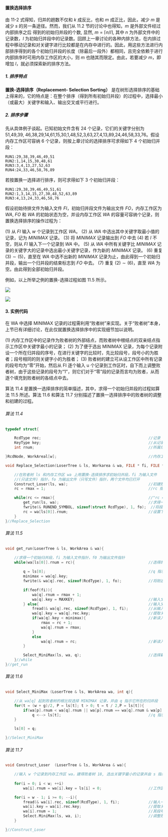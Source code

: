 
#### 置换选择排序

由 11-2 式得知，归并的趟数不仅和 $k$ 成反比，也和 $m$ 成正比，因此，减少 $m$ 是减少 $s$ 的另一条途径。然而，我们从 11.2 节的讨论中也得知，$m$ 是外部文件经过内部排序之后 得到的初始归并段的个数, 显然, $m = \lceil n / l\rceil$, 其中 $n$ 为外部文件中的记录数，$l$ 为初始归并段中的记录数。回顾上一章讨论的各种内排方法，在内排过程中移动记录和对关键字进行比较都是在内存中进行的。因此，用这些方法进行内部排序得到的各个初始归并段的长度（除最后一段外）都相同，且完全依赖于进行内部排序时可用内存工作区的大小，则 $m$ 也随其而限定。由此，若要减少 $m$，即增加 $l$，就必须探索新的排序方法。

##### 1. 排序特点

**置换-选择排序（Replacement- Selection Sorting）** 是在树形选择排序的基础上得来的，它的特点是：在整个排序（得到所有初始归并段）的过程中，选择最小（或最大）关键字和输入、输出交叉或平行进行。

##### 2. 排序步骤

先从具体例子谈起。已知初始文件含有 24 个记录，它们的关键字分别为 51,49,39, 46,38,29,14,61,15,30,1,48,52,3,63,27,4,13,89,24,46,58,33,76。假设内存工作区可容纳 6 个记录，则按上章讨论的选择排序可求得如下 4 个初始归并段：

    RUN1:29,38,39,46,49,51 
    RUN2:1,14,15,30,48,61
    RUN3:3,4,13,27,52,63 
    RUN4:24,33,46,58,76,89

若按置换一选择进行排序，则可求得如下 3 个初始归并段：

    RUN1:29,38,39,46,49,51,61
    RUN2:1,3,14,15,27,30,48,52,63,89 
    RUN3:4,13,24,33,46,58,76

假设初始待排文件为输入文件 $FI$，初始归并段文件为输出文件 $FO$，内存工作区为 $WA$, $FO$ 和 $WA$ 的初始状态为空，并设内存工作区 $WA$ 的容量可容纳个记录，则置换选择排序的操作过程为：

$(1)$ 从 $FI$ 输入 $w$ 个记录到工作区 $WA$。
$(2)$ 从 $WA$ 中选出其中关键字取最小值的记录，记为 $MINIMAX$ 记录。
$(3)$ 将 $MINIMAX$ 记录输出到 $FO$ 中去
$(4)$ 若 $I$ 不空，则从 $FI$ 输入下一个记录到 $WA$ 中。
$(5)$ 从 $WA$ 中所有关键字比 $MINIMAX$ 记录的关键字大的记录中选出最小关键字记录，作为新的 $MINIMAX$ 记录。
$(6)$ 重复 $(3) \sim (5)$，直至在 $WA$ 中选不出新的 $MINIMAX$ 记录为止，由此得到一个初始归并段，输出一个归并段的结束标志到 $FO$ 中去。
$(7)$ 重复 $(2) \sim (6)$，直至 $WA$ 为空。由此得到全部初始归并段。

例如，以上所举之例的置换-选择过程如图 11.5 所示。

![](https://gitee.com/mayundaze/img_bed/raw/master/20200805153625.png)

![](https://gitee.com/mayundaze/img_bed/raw/master/20200805153640.png)

#### 3. 实例代码

在 WA 中选择 MINIMAX 记录的过程需利用“败者树”来实现。关于“败者树”本身，上节已有详细讨论，在此仅就置换选择排序中的实现细节加以说明。

$(1)$ 内存工作区中的记录作为败者树的外部结点，而败者树中根结点的双亲结点指示工作区中关键字最小的记录；
$(2)$ 为了便于选出 MINIMAX 记录，为每个记录附设一个所在归并段的序号，在进行关键字的比较时，先比较段号，段号小的为胜者；段号相同的则关键字小的为胜者； 
$(3)$ 败者树的建立可从设工作区中所有记录的段号均为“零”开始，然后从 FI 逐个输入 u 个记录到工作区时，自下而上调整败者树，由于这些记录的段号为“1”，则它们对于“零”段的记录而言均为败者，从而逐个填充到败者树的各结点中去。

算法 11.4 是置换一选择排序的简单描述，其中，求得一个初始归并段的过程如算法 11.5 所述。算法 11.6 和算法 11.7 分别描述了置换一选择排序中的败者树的调整和初建的过程。

###### 算法 11.4

```cpp
typedef struct{

    RcdType rec;                                                //记录
    KeyType key;                                                //从记录中抽取的关键字
    int rnum;                                                   //所属归并段的段号 

}RcdNode, WorkAreal[w];                                         //内存工作区，容量为 w

void Replace_Selection(LoserTree & ls, Workarea & wa, FILE * fi, FILE * fo){

    //在败者树 ls 和内存工作区 wa 上用置换-选择排序求初始归并段，fi 为输入文件 
    //(只读文件) 指针，fo 为输出文件（只写文件）指针，两个文件均已打开
    Construct_Loser(ls, wa);                                    //初建败者树 
    rc = rmax = 1;                                              //rc 指示当前生成的初始归并段的段号，rmax 指示 wa 中关键字所属初始归并段的最大段号

    while(rc <= rmax){                                          //"rc = rmax + 1” 标志输入文件的置换-选择排序已完成
        get_run(ls, wa);                                        //求得一个初始归并段
        fwrite(& RUNEND_SYMBOL, sizeof(struct RcdType), 1, fo);  //将段结東标志写入输出文件
        rc = wa[ls[0]].rnum;                                    //设置下一段的段号
    }
}//Replace_Selection
```

###### 算法 11.5

```cpp
void get_run(LoserTree & ls, WorkArea & wa){

    //求得一个初始归并段，fi 为输入文件指针，f0 为输出文件指针 
    while(wa[ls[0]].rnum = rc){                                 //选得的 MINIMAX 记录属当前段时 
        
        q = ls[0];                                              //q 指示 MINIMAX 记录在 wa 中的位置 
        minimax = wa[q].key;
        fwrite(& wa[q].rec, sizeof(RcdType), 1, fo);            //将刚选好的 MINIMAX 记录写入输出文件 

        if(feof(fi)){
            wa[q].rnum = rmax + 1; 
            wa[q].key = MAXKEY;                                 //输入文件结東，虚设记录（属“rmax + 1"段）
        } else{                                                 //输入文件非空时
            fread(& wa[q].rec, sizeof(RcdType), 1, fi);         //从输入文件读入下一记录 
            wa[q].key = wa[q].rec.key;                          //提取关键字
            if(wa[q].key < minimax){                            //新读入的记录属下一段
                rmax = rc + 1; 
                wa[q].rnum = rmax;
            }
            else 
                wa[q].rnum = rc;                                //新读入的记录属当前段 
        }

        Select_MiniMax(ls, wa, q);                              //选择新的 MINIMAX 记录 
    }//while
}//get_run
```

###### 算法 11.6

```cpp
void Select_MiniMax (LoserTree & ls, WorkArea wa, int q){

    //从 wa[q] 起到败者树的根比较选择 MINIMAX 记录，并由 q 指示它所在的归并段
    for(t = (w + g)/2, P = ls[t]; t > 0; t = t / 2,P = ls[t]){
        if(wa[p].rnum < wa[q].rnum || wa[p].rnum == wa[q].rnum & wa[p].key < wa[q].key)
            q <--> ls[t];                                       //q 指示新的胜利者 
    }

    ls[0] = q; 

}//Select_MiniMax
```

###### 算法 11.7

```cpp
void Construct_Loser  (LoserTree & ls, WorkArea & wa){

    //输入 w 个记录到内存工作区 wa，建得败者树 18, 选出关键字最小的记录并由 s 指示其在 a 中的位置 
    
    for(i = 0; i < w; ++i)
        wa[i].rnum = wa[i].key = ls[i] = 0;                     //工作区初始化

    for(i = w - 1; i >= 0; --i){
        fread(& wa[i].rec, sizeof(RcdType), 1, fi);             //输人一个记录
        wa[i].key = wa[i].rec.key;                              //提取关键字
        wa[i].rnum = 1;                                         //其段号为“1
        Select.MiniMax(ls, wa, i);                              //调整败者
    }

}//Construct_Loser
```

